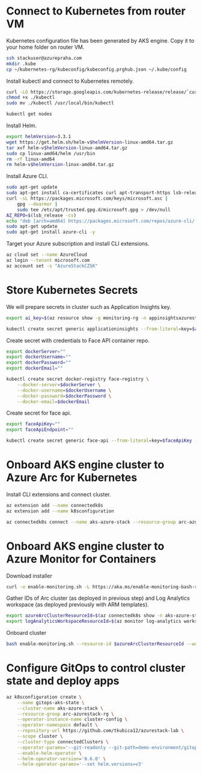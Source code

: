 # Connect to Kubernetes from router VM
Kubernetes configuration file has been generated by AKS engine. Copy it to your home folder on router VM.

```bash
ssh stackuser@azurepraha.com
mkdir .kube
cp ~/kubernetes-rg/kubeconfig/kubeconfig.prghub.json ~/.kube/config
```

Install kubectl and connect to Kubernetes remotely.

```bash
curl -LO https://storage.googleapis.com/kubernetes-release/release/`curl -s https://storage.googleapis.com/kubernetes-release/release/stable.txt`/bin/linux/amd64/kubectl
chmod +x ./kubectl
sudo mv ./kubectl /usr/local/bin/kubectl

kubectl get nodes
```

Install Helm.

```bash
export helmVersion=3.3.1
wget https://get.helm.sh/helm-v$helmVersion-linux-amd64.tar.gz
tar xvf helm-v$helmVersion-linux-amd64.tar.gz
sudo cp linux-amd64/helm /usr/bin
rm -rf linux-amd64
rm helm-v$helmVersion-linux-amd64.tar.gz
```

Install Azure CLI.

```bash
sudo apt-get update
sudo apt-get install ca-certificates curl apt-transport-https lsb-release gnupg -y
curl -sL https://packages.microsoft.com/keys/microsoft.asc |
    gpg --dearmor |
    sudo tee /etc/apt/trusted.gpg.d/microsoft.gpg > /dev/null
AZ_REPO=$(lsb_release -cs)
echo "deb [arch=amd64] https://packages.microsoft.com/repos/azure-cli/ $AZ_REPO main" | sudo tee /etc/apt/sources.list.d/azure-cli.list
sudo apt-get update
sudo apt-get install azure-cli -y
```

Target your Azure subscription and install CLI extensions.

```bash
az cloud set --name AzureCloud
az login --tenant microsoft.com
az account set -s "AzureStackCZSK"
```

# Store Kubernetes Secrets
We will prepare secrets in cluster such as Application Insights key.

```bash
export ai_key=$(az resource show -g monitoring-rg -n appinsightsazurestackczsk-ot --resource-type Microsoft.Insights/components --query properties.InstrumentationKey -o tsv)

kubectl create secret generic applicationinsights --from-literal=key=$ai_key
```

Create secret with credentials to Face API container repo.

```bash
export dockerServer=""
export dockerUsername=""
export dockerPassword=""
export dockerEmail=""

kubectl create secret docker-registry face-registry \
    --docker-server=$dockerServer \
    --docker-username=$dockerUsername \
    --docker-password=$dockerPassword \
    --docker-email=$dockerEmail
```

Create secret for face api.

```bash
export faceApiKey=""
export faceApiEndpoint=""

kubectl create secret generic face-api --from-literal=key=$faceApiKey --from-literal=endpoint=$faceApiEndpoint
```

# Onboard AKS engine cluster to Azure Arc for Kubernetes
Install CLI extensions and connect cluster.

```bash
az extension add --name connectedk8s
az extension add --name k8sconfiguration

az connectedk8s connect --name aks-azure-stack --resource-group arc-azurestack-rg
```

# Onboard AKS engine cluster to Azure Monitor for Containers

Download installer

```bash
curl -o enable-monitoring.sh -L https://aka.ms/enable-monitoring-bash-script
```

Gather IDs of Arc cluster (as deployed in previous step) and Log Analytics workspace (as deployed previously with ARM templates).

```bash
export azureArcClusterResourceId=$(az connectedk8s show -n aks-azure-stack -g arc-azurestack-rg --query id -o tsv)
export logAnalyticsWorkspaceResourceId=$(az monitor log-analytics workspace show -n workspaceazurestackczsk -g monitoring-rg --query id -o tsv)
```

Onboard cluster

```bash
bash enable-monitoring.sh --resource-id $azureArcClusterResourceId --workspace-id $logAnalyticsWorkspaceResourceId
```

# Configure GitOps to control cluster state and deploy apps

```bash
az k8sconfiguration create \
    --name gitops-aks-state \
    --cluster-name aks-azure-stack \
    --resource-group arc-azurestack-rg \
    --operator-instance-name cluster-config \
    --operator-namespace default \
    --repository-url https://github.com/tkubica12/azurestack-lab \
    --scope cluster \
    --cluster-type connectedClusters \
    --operator-params='--git-readonly --git-path=demo-environment/gitops-aks-state' \
    --enable-helm-operator \
    --helm-operator-version='0.6.0' \
    --helm-operator-params='--set helm.versions=v3'
```